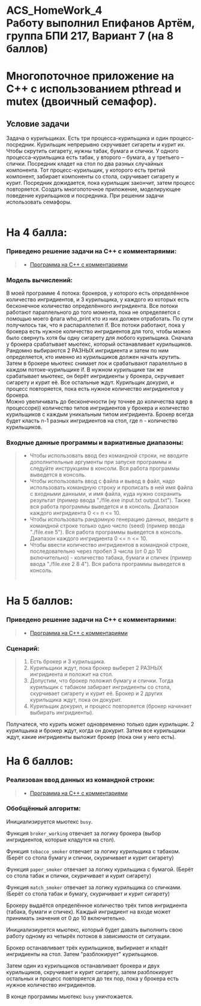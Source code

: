 # ACS_HomeWork_4 <br/> Работу выполнил Епифанов Артём, группа БПИ 217, Вариант 7 (на 8 баллов)
# Многопоточное приложение на C++ с использованием pthread и mutex (двоичный семафор).
## Условие задачи
Задача о курильщиках. Есть три процесса-курильщика и один процесс-посредник. Курильщик непрерывно скручивает сигареты и курит их. Чтобы скрутить сигарету, нужны табак, бумага и спички. У одного процесса-курильщика есть табак, у второго – бумага, а у третьего – спички. Посредник кладет на стол по два разных случайных компонента. Тот процесс-курильщик, у которого есть третий компонент, забирает компоненты со стола, скручивает сигарету и курит. Посредник дожидается, пока курильщик закончит, затем процесс повторяется. Создать многопоточное приложение, моделирующее поведение курильщиков и посредника. При решении задачи использовать семафоры. <br/> <br/>

# На 4 балла:
### Приведено решение задачи на C++ с комментаряими: <br/>
> * [Программа на C++ с комментариями](https://github.com/Bishop-Y/ACS_HomeWork_4/blob/main/main.cpp) <br/>
### Модель вычислений:
В моей программе 4 потока: брокеров, у которого есть определённое количество ингридиентов, и 3 курильщика, у каждого из которых есть бесконечное количество определённого ингридиента. Все потоки работают параллельного до того момента, пока не определяется с помощью моего флага who_print кто из них должен отработать. По сути получилось так, что я распараллелил if. Все потоки работают, пока у брокера есть нужное количество ингридиентов для того, чтобы можно было свернуть хотя бы одну сигарету для любого курильщика. Сначала у брокера срабатывает мьютекс, который останавливает курильщиков. Рандомно выбираются 2 РАЗНЫХ ингридиента и затем по ним определяется, кто именно из курильщиков должен начать крутить. Затем в брокере мьютекс снимает лок и срабатывают паралелльно в каждом потоке-курильщике if. В нужном курильщике так же срабатывает мьютекс, он берёт ингридиенты у брокера, скручивает сигарету и курит её. Все остальные ждут. Курильщик докурил, и процесс повторяется, пока есть нужное количество ингридиентов у брокера. <br/>
Можно увеличивать до бесконечности (ну точнее до количества ядер в процессоре)) количество типов ингридиентов у брокера и количество курильщиков с каждым уникальным типом ингридиента. Брокер всегда будет класть n-1 разных ингридиентов на стол, где n - количество курильщиков. <br/>
### Входные данные программы и вариативные диапазоны:
> * Чтобы использовать ввод без командной строки, не вводите дополнительные аргументы при запуске программы и следуйте инструкциям в консоли. Вся работа программы выведется в консоль.
> * Чтобы использовать ввод с файла и вывод в файл, надо использовать командную строку и прописать в ней имя файла с входными данными, и имя файла, куда нужно сохранить результат (пример ввода "./file.exe input.txt output.txt"). Также вся работа программы выведется и в консоль. Диапазон каждого ингридиента 0 <= n <= 10.
> * Чтобы использовать рандомную генерацию данных, введите в командной строке только одно число (seed) (пример ввода "./file.exe 5"). Вся работа программы выведется в консоль. Диапазон каждого ингридиента 0 <= n <= 10.
> * Чтобы ввести количество ингридиентов в командной строке, последовательно через пробел 3 числа (от 0 до 10 включительно) - количество табака, бумаги и спичек (пример ввода "./file.exe 2 8 4"). Вся работа программы выведется в консоль. <br/> <br/>

# На 5 баллов:
### Приведено решение задачи на C++ с комментаряими: <br/>
> * [Программа на C++ с комментариями](https://github.com/Bishop-Y/ACS_HomeWork_4/blob/main/main.cpp) <br/>
### Сценарий: <br/>
> 1. Есть брокер и 3 курильщика.
> 2. Курильщики ждут, пока брокер выберет 2 РАЗНЫХ ингридиента и положит на стол.
> 3. Допустим, что брокер положил бумагу и спички. Тогда курильщик с табаком забирает ингридиенты со стола, скурчивает сигарету и курит её. Брокер и 2 других курильщика ждут, пока он докурит.
> 4. Курильщик докурил, и процесс повторяется (брокер начинает выбирать ингридиенты). <br/>

Получатеся, что курить может одновременно только один курильщик. 2 курилщьика и брокер ждут, когда он докурит. Затем все курильщики ждут, какие ингридиенты выложит брокер (пока они у него есть). <br/>

# На 6 баллов:
### Реализован ввод данных из командной строки: <br/>
> * [Программа на C++ с комментариями](https://github.com/Bishop-Y/ACS_HomeWork_4/blob/main/main.cpp) <br/>
### Обобщённый алгоритм: <br/>

Инициализируется мьютекс ```busy```. <br/>

Функция ```broker_working``` отвечает за логику брокера (выбор ингридиентов, которые кладутся на стол). <br/>

Функция ```tobacco_smoker``` отвечает за логику курильщика с табаком. (Берёт со стола бумагу и спички, скуричивает и курит сигарету) <br/>

Функция ```paper_smoker``` отвечает за логику курильщика с бумагой. (Берёт со стола табак и спички, скуричивает и курит сигарету) <br/>

Функция ```match_smoker``` отвечает за логику курильщика со спичками. (Берёт со стола табак и бумагу, скуричивает и курит сигарету) <br/>

Брокеру выдаётся определённое количество трёх типов ингридиента (табака, бумаги и спичек). Каждый ингридиент на входе может принимать значения от 0 до 10 включительно. <br/>

Инициализиурется мьютекс, который будет давать выполнить свою работу одному из четырёх потоков в зависимости от ситуации. <br/>

Брокер останавливает трёх курильщиков, выбириает и кладёт ингридиенты на стол. Затем "разблокирует" курильщиков. <br/>

Затем один из курильщиков останавливает брокера и двух курильщиков, скручивает и курит сигарету, затем разблокирует остальных и процесс повторяется до тех пор, пока у брокера есть нужное количество ингридиентов. <br/>

В конце программы мьютекс ```busy``` уничтожается. <br/>
